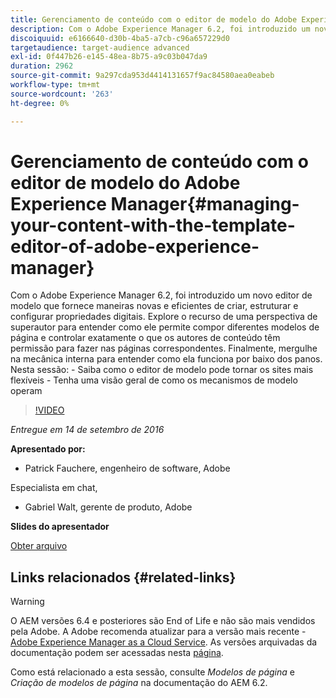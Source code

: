 ```yaml
---
title: Gerenciamento de conteúdo com o editor de modelo do Adobe Experience Manager
description: Com o Adobe Experience Manager 6.2, foi introduzido um novo editor de modelo que fornece maneiras novas e eficientes de criar, estruturar e configurar propriedades digitais. Explore o recurso de uma perspectiva de superautor para entender como ele permite compor diferentes modelos de página e controlar exatamente o que os autores de conteúdo têm permissão para fazer nas páginas correspondentes. Finalmente, mergulhe na mecânica interna para entender como ela funciona por baixo dos panos.
discoiquuid: e6166640-d30b-4ba5-a7cb-c96a657229d0
targetaudience: target-audience advanced
exl-id: 0f447b26-e145-48ea-8b75-a9c03b047da9
duration: 2962
source-git-commit: 9a297cda953d4414131657f9ac84580aea0eabeb
workflow-type: tm+mt
source-wordcount: '263'
ht-degree: 0%

---
```


# Gerenciamento de conteúdo com o editor de modelo do Adobe Experience Manager{#managing-your-content-with-the-template-editor-of-adobe-experience-manager}

Com o Adobe Experience Manager 6.2, foi introduzido um novo editor de modelo que fornece maneiras novas e eficientes de criar, estruturar e configurar propriedades digitais. Explore o recurso de uma perspectiva de superautor para entender como ele permite compor diferentes modelos de página e controlar exatamente o que os autores de conteúdo têm permissão para fazer nas páginas correspondentes. Finalmente, mergulhe na mecânica interna para entender como ela funciona por baixo dos panos. Nesta sessão: - Saiba como o editor de modelo pode tornar os sites mais flexíveis - Tenha uma visão geral de como os mecanismos de modelo operam

>[!VIDEO](https://video.tv.adobe.com/v/19300/?quality=9)

*Entregue em 14 de setembro de 2016*

**Apresentado por:**

* Patrick Fauchere, engenheiro de software, Adobe

Especialista em chat,

* Gabriel Walt, gerente de produto, Adobe

**Slides do apresentador**

[Obter arquivo](assets/aem-gems-91416-template-editor.pdf)

## Links relacionados {#related-links}

>[!WARNING]
>
>O AEM versões 6.4 e posteriores são End of Life e não são mais vendidos pela Adobe.  A Adobe recomenda atualizar para a versão mais recente - [Adobe Experience Manager as a Cloud Service](https://experienceleague.adobe.com/docs/experience-manager-cloud-service.html?lang=pt-BR).  As versões arquivadas da documentação podem ser acessadas nesta [página](https://experienceleague.adobe.com/docs/experience-manager-release-information/aem-release-updates/previous-updates/aem-previous-versions.html?lang=pt-BR).
>
>Como está relacionado a esta sessão, consulte *Modelos de página* e *Criação de modelos de página* na documentação do AEM 6.2.
